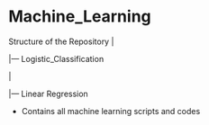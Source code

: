 # Machine_Learning

Structure of the Repository 
|

|— Logistic_Classification

|

|— Linear Regression 

 -  Contains all machine learning scripts and codes
